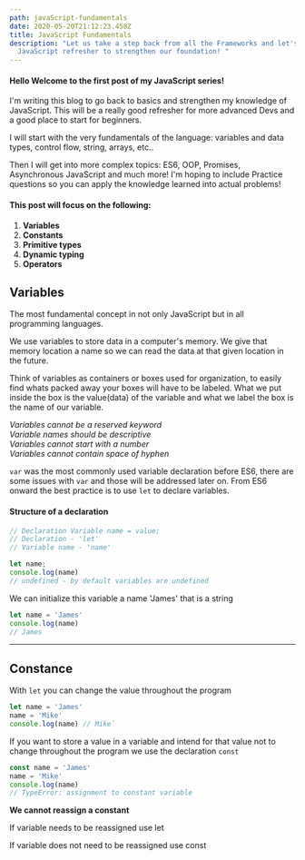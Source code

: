 ```yaml
---
path: javaScript-fundamentals
date: 2020-05-20T21:12:23.458Z
title: JavaScript Fundamentals
description: "Let us take a step back from all the Frameworks and let's have a
  JavaScript refresher to strengthen our foundation! "
---
```

#### Hello Welcome to the first post of my JavaScript series!

I'm writing this blog to go back to basics and strengthen my knowledge of JavaScript. This will be a really good refresher for more advanced Devs and a good place to start for beginners. 

I will start with the very fundamentals of the language: variables and data types, control flow, string, arrays, etc.. 

Then I will get into more complex topics: ES6, OOP, Promises, Asynchronous JavaScript and much more!  I'm hoping to include Practice questions so you can apply the knowledge learned into actual problems!

<!--StartFragment-->

#### This post will focus on the following:

1. **Variables**
2. **Constants**
3. **Primitive types**
4. **Dynamic typing**
5. **Operators**

<!--EndFragment-->

<!--StartFragment-->

## **Variables**

The most fundamental concept in not only JavaScript but in all programming languages.

We use variables to store data in a computer's memory. We give that memory location a name so we can read the data at that given location in the future.

Think of variables as containers or boxes used for organization, to easily find whats packed away your boxes will have to be labeled. What we put inside the box is the value(data) of the variable and what we label the box is the name of our variable.

 *Variables cannot be a reserved keyword* \
*Variable names should be descriptive*\
*Variables cannot start with a number*\
*Variables cannot contain space of hyphen*

`var` was the most commonly used variable declaration before ES6, there are some issues with `var` and those will be addressed later on. From ES6 onward the best practice is to use `let` to declare variables.

<!--EndFragment-->

<!--StartFragment-->

#### Structure of a declaration

```js
// Declaration Variable name = value;
// Declaration - 'let'
// Variable name - 'name'

let name;
console.log(name) 
// undefined - by default variables are undefined
```

We can initialize this variable a name 'James' that is a string

```js
let name = 'James'
console.log(name) 
// James
```

<!--EndFragment-->

<!--StartFragment-->

- - -

## **Constance**

With `let` you can change the value throughout the program

```js
let name = 'James'
name = 'Mike'
console.log(name) // Mike`
```

If you want to store a value in a variable and intend for that value not to change throughout the program we use the declaration `const`

```js
const name = 'James'
name = 'Mike'
console.log(name)
// TypeError: assignment to constant variable
```

**We cannot reassign a constant**

If variable needs to be reassigned use let

If variable does not need to be reassigned use const

<!--EndFragment-->